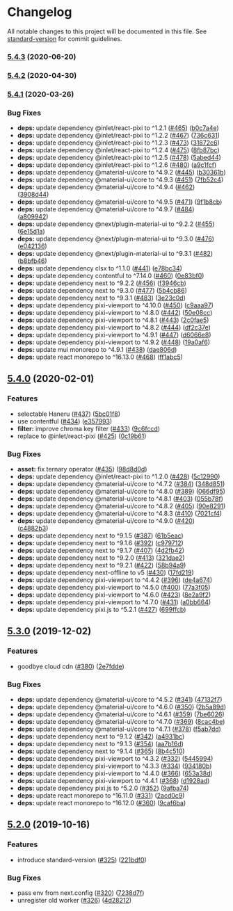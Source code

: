 # Changelog

All notable changes to this project will be documented in this file. See [standard-version](https://github.com/conventional-changelog/standard-version) for commit guidelines.

### [5.4.3](https://github.com/inabagumi/neru-camera/compare/v5.4.2...v5.4.3) (2020-06-20)

### [5.4.2](https://github.com/inabagumi/neru-camera/compare/v5.4.1...v5.4.2) (2020-04-30)

### [5.4.1](https://github.com/inabagumi/neru-camera/compare/v5.4.0...v5.4.1) (2020-03-26)


### Bug Fixes

* **deps:** update dependency @inlet/react-pixi to ^1.2.1 ([#465](https://github.com/inabagumi/neru-camera/issues/465)) ([b0c7a4e](https://github.com/inabagumi/neru-camera/commit/b0c7a4eedad9b032632f8081bb78f7ebaaccf51e))
* **deps:** update dependency @inlet/react-pixi to ^1.2.2 ([#467](https://github.com/inabagumi/neru-camera/issues/467)) ([736c631](https://github.com/inabagumi/neru-camera/commit/736c6312a8b2793f640fa9be6d886dd53c560c90))
* **deps:** update dependency @inlet/react-pixi to ^1.2.3 ([#473](https://github.com/inabagumi/neru-camera/issues/473)) ([31872c6](https://github.com/inabagumi/neru-camera/commit/31872c6ce0a94f0a502b4c2f82fe42d10a785b1e))
* **deps:** update dependency @inlet/react-pixi to ^1.2.4 ([#475](https://github.com/inabagumi/neru-camera/issues/475)) ([8fb87bc](https://github.com/inabagumi/neru-camera/commit/8fb87bc4ce954725486c77b92943dc93ba3cba0d))
* **deps:** update dependency @inlet/react-pixi to ^1.2.5 ([#478](https://github.com/inabagumi/neru-camera/issues/478)) ([5abed44](https://github.com/inabagumi/neru-camera/commit/5abed444cf3b303789603cbd93ba93fb66020f66))
* **deps:** update dependency @inlet/react-pixi to ^1.2.6 ([#480](https://github.com/inabagumi/neru-camera/issues/480)) ([a9c1fcf](https://github.com/inabagumi/neru-camera/commit/a9c1fcf1151e087bb4b7a783d3ed3783646d5ac3))
* **deps:** update dependency @material-ui/core to ^4.9.2 ([#445](https://github.com/inabagumi/neru-camera/issues/445)) ([b30361b](https://github.com/inabagumi/neru-camera/commit/b30361bf1b21e6f88710d9f57e5a587c91d0372a))
* **deps:** update dependency @material-ui/core to ^4.9.3 ([#451](https://github.com/inabagumi/neru-camera/issues/451)) ([7fb52c4](https://github.com/inabagumi/neru-camera/commit/7fb52c45b16b894156ea51427181f1b64c6ea8a5))
* **deps:** update dependency @material-ui/core to ^4.9.4 ([#462](https://github.com/inabagumi/neru-camera/issues/462)) ([3908d44](https://github.com/inabagumi/neru-camera/commit/3908d44447833c4be6f0a9aea47f785ea607c349))
* **deps:** update dependency @material-ui/core to ^4.9.5 ([#471](https://github.com/inabagumi/neru-camera/issues/471)) ([9f1b8cb](https://github.com/inabagumi/neru-camera/commit/9f1b8cb4afca6c246eede7cc57ad2215c4d3a190))
* **deps:** update dependency @material-ui/core to ^4.9.7 ([#484](https://github.com/inabagumi/neru-camera/issues/484)) ([a809942](https://github.com/inabagumi/neru-camera/commit/a809942ce19aed81d1ecd00621f3f8bab7d65dd8))
* **deps:** update dependency @next/plugin-material-ui to ^9.2.2 ([#455](https://github.com/inabagumi/neru-camera/issues/455)) ([6e15d1a](https://github.com/inabagumi/neru-camera/commit/6e15d1abe8c19639dc092c039600e470ce0fc32a))
* **deps:** update dependency @next/plugin-material-ui to ^9.3.0 ([#476](https://github.com/inabagumi/neru-camera/issues/476)) ([e042136](https://github.com/inabagumi/neru-camera/commit/e04213678858ea8fc4faeb6b681242461c9d05f7))
* **deps:** update dependency @next/plugin-material-ui to ^9.3.1 ([#482](https://github.com/inabagumi/neru-camera/issues/482)) ([b8bfb46](https://github.com/inabagumi/neru-camera/commit/b8bfb461cb744a91fa2f36b8e6a9cbffadba1b61))
* **deps:** update dependency clsx to ^1.1.0 ([#441](https://github.com/inabagumi/neru-camera/issues/441)) ([e78bc34](https://github.com/inabagumi/neru-camera/commit/e78bc342e765097b7792f85648241e8563cdca5f))
* **deps:** update dependency contentful to ^7.14.0 ([#460](https://github.com/inabagumi/neru-camera/issues/460)) ([0e83bf0](https://github.com/inabagumi/neru-camera/commit/0e83bf041fb118a991cd2464d3496973f98658fb))
* **deps:** update dependency next to ^9.2.2 ([#456](https://github.com/inabagumi/neru-camera/issues/456)) ([f3946cb](https://github.com/inabagumi/neru-camera/commit/f3946cb9b39ad53f24e370217118272a0e444b2f))
* **deps:** update dependency next to ^9.3.0 ([#477](https://github.com/inabagumi/neru-camera/issues/477)) ([5b4cb86](https://github.com/inabagumi/neru-camera/commit/5b4cb86e5ba42e38679e6d3b0c6c3fe87115d503))
* **deps:** update dependency next to ^9.3.1 ([#483](https://github.com/inabagumi/neru-camera/issues/483)) ([3e23c0d](https://github.com/inabagumi/neru-camera/commit/3e23c0dd76e55fa3a5b2f7d0583dea5752ab7311))
* **deps:** update dependency pixi-viewport to ^4.10.0 ([#450](https://github.com/inabagumi/neru-camera/issues/450)) ([c9aaa97](https://github.com/inabagumi/neru-camera/commit/c9aaa9752cb79c31730abbb6fbb01b87d5917683))
* **deps:** update dependency pixi-viewport to ^4.8.0 ([#442](https://github.com/inabagumi/neru-camera/issues/442)) ([50e08cc](https://github.com/inabagumi/neru-camera/commit/50e08ccc8974161a9a303f1fd8cad05a20087afa))
* **deps:** update dependency pixi-viewport to ^4.8.1 ([#443](https://github.com/inabagumi/neru-camera/issues/443)) ([2c0fae5](https://github.com/inabagumi/neru-camera/commit/2c0fae5cce1274c09c1ac836e49efb6cdcf393fa))
* **deps:** update dependency pixi-viewport to ^4.8.2 ([#444](https://github.com/inabagumi/neru-camera/issues/444)) ([df2c37e](https://github.com/inabagumi/neru-camera/commit/df2c37ef9cb5a91c60c67f37f63952d813cdf8e3))
* **deps:** update dependency pixi-viewport to ^4.9.1 ([#447](https://github.com/inabagumi/neru-camera/issues/447)) ([d6066e8](https://github.com/inabagumi/neru-camera/commit/d6066e8aa7aaf4b6085ef371b75769011b86d13c))
* **deps:** update dependency pixi-viewport to ^4.9.2 ([#448](https://github.com/inabagumi/neru-camera/issues/448)) ([19a0af6](https://github.com/inabagumi/neru-camera/commit/19a0af6a98204c75e54d38b3962a8940e098521c))
* **deps:** update mui monorepo to ^4.9.1 ([#438](https://github.com/inabagumi/neru-camera/issues/438)) ([dae806d](https://github.com/inabagumi/neru-camera/commit/dae806df05bf208d0f6e7bf4d4cc75abb546bfc5))
* **deps:** update react monorepo to ^16.13.0 ([#468](https://github.com/inabagumi/neru-camera/issues/468)) ([ff1abc5](https://github.com/inabagumi/neru-camera/commit/ff1abc55ecaa2fd040c9412f355a14830feda7fd))

## [5.4.0](https://github.com/inabagumi/neru-camera/compare/v5.3.0...v5.4.0) (2020-02-01)


### Features

* selectable Haneru ([#437](https://github.com/inabagumi/neru-camera/issues/437)) ([5bc01f8](https://github.com/inabagumi/neru-camera/commit/5bc01f8f85f95268cb9e26e772f116c3815bbc08))
* use contentful ([#434](https://github.com/inabagumi/neru-camera/issues/434)) ([e357993](https://github.com/inabagumi/neru-camera/commit/e3579937639cb43ae6bc72277ae471d83dcd35bb))
* **filter:** improve chroma key filter ([#433](https://github.com/inabagumi/neru-camera/issues/433)) ([9c6fccd](https://github.com/inabagumi/neru-camera/commit/9c6fccd5dfba917e2032dcaafce6df1499be8366))
* replace to @inlet/react-pixi ([#425](https://github.com/inabagumi/neru-camera/issues/425)) ([0c19b61](https://github.com/inabagumi/neru-camera/commit/0c19b6194b5d6d6ef76b7576ac014f24d7583ead))


### Bug Fixes

* **asset:** fix ternary operator ([#435](https://github.com/inabagumi/neru-camera/issues/435)) ([98d8d0d](https://github.com/inabagumi/neru-camera/commit/98d8d0d8e89f4e3595d874ee2af357636d93c293))
* **deps:** update dependency @inlet/react-pixi to ^1.2.0 ([#428](https://github.com/inabagumi/neru-camera/issues/428)) ([5c12990](https://github.com/inabagumi/neru-camera/commit/5c12990258c2e4572d7ba4c56ee1e2ea3b5ee13d))
* **deps:** update dependency @material-ui/core to ^4.7.2 ([#384](https://github.com/inabagumi/neru-camera/issues/384)) ([348d851](https://github.com/inabagumi/neru-camera/commit/348d851d6f1acc23c5607421c7fb927693d06f79))
* **deps:** update dependency @material-ui/core to ^4.8.0 ([#389](https://github.com/inabagumi/neru-camera/issues/389)) ([066df95](https://github.com/inabagumi/neru-camera/commit/066df953e758683976e96ce0a293599011930d8e))
* **deps:** update dependency @material-ui/core to ^4.8.1 ([#403](https://github.com/inabagumi/neru-camera/issues/403)) ([055b78f](https://github.com/inabagumi/neru-camera/commit/055b78f92646f0b1621ffe2956a5658137d42151))
* **deps:** update dependency @material-ui/core to ^4.8.2 ([#405](https://github.com/inabagumi/neru-camera/issues/405)) ([90e8291](https://github.com/inabagumi/neru-camera/commit/90e8291d1783693d2a71c59dab06b6f7d42dbced))
* **deps:** update dependency @material-ui/core to ^4.8.3 ([#410](https://github.com/inabagumi/neru-camera/issues/410)) ([7021cf4](https://github.com/inabagumi/neru-camera/commit/7021cf43be161057961802d6dc7a48a5fd1ce8bf))
* **deps:** update dependency @material-ui/core to ^4.9.0 ([#420](https://github.com/inabagumi/neru-camera/issues/420)) ([c4882b3](https://github.com/inabagumi/neru-camera/commit/c4882b31d62d1762850ee2e2c3fea845ecb04a42))
* **deps:** update dependency next to ^9.1.5 ([#387](https://github.com/inabagumi/neru-camera/issues/387)) ([61b5eac](https://github.com/inabagumi/neru-camera/commit/61b5eac66badf98b2bedd17f31cec59504c24eba))
* **deps:** update dependency next to ^9.1.6 ([#392](https://github.com/inabagumi/neru-camera/issues/392)) ([c979712](https://github.com/inabagumi/neru-camera/commit/c979712a73dc06c78d2aa819b7962f77bd17268a))
* **deps:** update dependency next to ^9.1.7 ([#407](https://github.com/inabagumi/neru-camera/issues/407)) ([4d2fb42](https://github.com/inabagumi/neru-camera/commit/4d2fb42881442bf1c3a64c825de14be3bc3bf79e))
* **deps:** update dependency next to ^9.2.0 ([#413](https://github.com/inabagumi/neru-camera/issues/413)) ([321dae2](https://github.com/inabagumi/neru-camera/commit/321dae20d89aff227c15b095912f2e9bd345e22c))
* **deps:** update dependency next to ^9.2.1 ([#422](https://github.com/inabagumi/neru-camera/issues/422)) ([58b94a9](https://github.com/inabagumi/neru-camera/commit/58b94a9f4cd5c6b0893815ca0b6f78e05cb40fe1))
* **deps:** update dependency next-offline to v5 ([#430](https://github.com/inabagumi/neru-camera/issues/430)) ([17fd219](https://github.com/inabagumi/neru-camera/commit/17fd21999cdaa57b453157ac8188a4c39a36e828))
* **deps:** update dependency pixi-viewport to ^4.4.2 ([#396](https://github.com/inabagumi/neru-camera/issues/396)) ([de4a674](https://github.com/inabagumi/neru-camera/commit/de4a674be01e2f5373ed28ed42720cb011559d04))
* **deps:** update dependency pixi-viewport to ^4.5.0 ([#400](https://github.com/inabagumi/neru-camera/issues/400)) ([77a3f05](https://github.com/inabagumi/neru-camera/commit/77a3f051b6c0b39e1b852aeff5e8659723cf1218))
* **deps:** update dependency pixi-viewport to ^4.6.0 ([#423](https://github.com/inabagumi/neru-camera/issues/423)) ([8e2a9f2](https://github.com/inabagumi/neru-camera/commit/8e2a9f2e693823b9b01adf4ad1da792035434b40))
* **deps:** update dependency pixi-viewport to ^4.7.0 ([#431](https://github.com/inabagumi/neru-camera/issues/431)) ([a0bb664](https://github.com/inabagumi/neru-camera/commit/a0bb6646d47036592e55294511834dd91a78b3b8))
* **deps:** update dependency pixi.js to ^5.2.1 ([#427](https://github.com/inabagumi/neru-camera/issues/427)) ([699ffcb](https://github.com/inabagumi/neru-camera/commit/699ffcbcff5ba7c42d70b71186f35c26ba2e27da))

## [5.3.0](https://github.com/inabagumi/neru-camera/compare/v5.2.0...v5.3.0) (2019-12-02)


### Features

* goodbye cloud cdn ([#380](https://github.com/inabagumi/neru-camera/issues/380)) ([2e7fdde](https://github.com/inabagumi/neru-camera/commit/2e7fdde6d5ec9b669b15bed84fb5a427e3983955))


### Bug Fixes

* **deps:** update dependency @material-ui/core to ^4.5.2 ([#341](https://github.com/inabagumi/neru-camera/issues/341)) ([47132f7](https://github.com/inabagumi/neru-camera/commit/47132f7826d597ccd61906da4f1d478eaf463f72))
* **deps:** update dependency @material-ui/core to ^4.6.0 ([#350](https://github.com/inabagumi/neru-camera/issues/350)) ([2b5a89d](https://github.com/inabagumi/neru-camera/commit/2b5a89d27e7c5b26a4d2cabb54438c26f1cae53e))
* **deps:** update dependency @material-ui/core to ^4.6.1 ([#359](https://github.com/inabagumi/neru-camera/issues/359)) ([7be6026](https://github.com/inabagumi/neru-camera/commit/7be6026efed2fdaeba410e4f6e04dc473fa60670))
* **deps:** update dependency @material-ui/core to ^4.7.0 ([#369](https://github.com/inabagumi/neru-camera/issues/369)) ([8cac4be](https://github.com/inabagumi/neru-camera/commit/8cac4be247b48f35d9a166736e3bbaef39e9247b))
* **deps:** update dependency @material-ui/core to ^4.7.1 ([#378](https://github.com/inabagumi/neru-camera/issues/378)) ([f5ab7dd](https://github.com/inabagumi/neru-camera/commit/f5ab7dd9daff6a09e7fcedfdbb26c6da93cef910))
* **deps:** update dependency next to ^9.1.2 ([#342](https://github.com/inabagumi/neru-camera/issues/342)) ([a4931bc](https://github.com/inabagumi/neru-camera/commit/a4931bc38b98c8dae40b88eaf0cbc47d6dbce3ef))
* **deps:** update dependency next to ^9.1.3 ([#354](https://github.com/inabagumi/neru-camera/issues/354)) ([aa7b16d](https://github.com/inabagumi/neru-camera/commit/aa7b16dd89b5f643fd5ebd6baea92aec51d78b6e))
* **deps:** update dependency next to ^9.1.4 ([#365](https://github.com/inabagumi/neru-camera/issues/365)) ([8b4c510](https://github.com/inabagumi/neru-camera/commit/8b4c510ad6795ebf48ccb8a7b3b8b2658f971e1d))
* **deps:** update dependency pixi-viewport to ^4.3.2 ([#332](https://github.com/inabagumi/neru-camera/issues/332)) ([5445994](https://github.com/inabagumi/neru-camera/commit/544599472f7304622bf18b54ac617e05b581ca85))
* **deps:** update dependency pixi-viewport to ^4.3.3 ([#334](https://github.com/inabagumi/neru-camera/issues/334)) ([934180b](https://github.com/inabagumi/neru-camera/commit/934180b12b61556f6a669a6583f7e8ea4372a6e1))
* **deps:** update dependency pixi-viewport to ^4.4.0 ([#366](https://github.com/inabagumi/neru-camera/issues/366)) ([653a38d](https://github.com/inabagumi/neru-camera/commit/653a38d68894fd468b92d7743855eff0e5070248))
* **deps:** update dependency pixi-viewport to ^4.4.1 ([#368](https://github.com/inabagumi/neru-camera/issues/368)) ([d1928ad](https://github.com/inabagumi/neru-camera/commit/d1928adb9e604673575c5eb761f9eca78872b667))
* **deps:** update dependency pixi.js to ^5.2.0 ([#352](https://github.com/inabagumi/neru-camera/issues/352)) ([9afba74](https://github.com/inabagumi/neru-camera/commit/9afba740a793b106c7c3fef14dbdc43d35e07d73))
* **deps:** update react monorepo to ^16.11.0 ([#331](https://github.com/inabagumi/neru-camera/issues/331)) ([2acd0c9](https://github.com/inabagumi/neru-camera/commit/2acd0c9a0140787fbefe3e687e23348176319afc))
* **deps:** update react monorepo to ^16.12.0 ([#360](https://github.com/inabagumi/neru-camera/issues/360)) ([9caf6ba](https://github.com/inabagumi/neru-camera/commit/9caf6baf3b85ccab235a17b1ecc6259691951e65))

## [5.2.0](https://github.com/inabagumi/neru-camera/compare/v5.1.0...v5.2.0) (2019-10-16)


### Features

* introduce standard-version ([#325](https://github.com/inabagumi/neru-camera/issues/325)) ([221bdf0](https://github.com/inabagumi/neru-camera/commit/221bdf0e7cba6ec24af049de5ade757a5336f70b))


### Bug Fixes

* pass env from next.config ([#320](https://github.com/inabagumi/neru-camera/issues/320)) ([7238d7f](https://github.com/inabagumi/neru-camera/commit/7238d7fab1bcb6ebea8d923e613b677577f6113c))
* unregister old worker ([#326](https://github.com/inabagumi/neru-camera/issues/326)) ([4d28212](https://github.com/inabagumi/neru-camera/commit/4d2821202d9729a12a9fc83b794d01fc4e426d6b))
